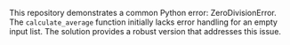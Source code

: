This repository demonstrates a common Python error: ZeroDivisionError. The `calculate_average` function initially lacks error handling for an empty input list.  The solution provides a robust version that addresses this issue.